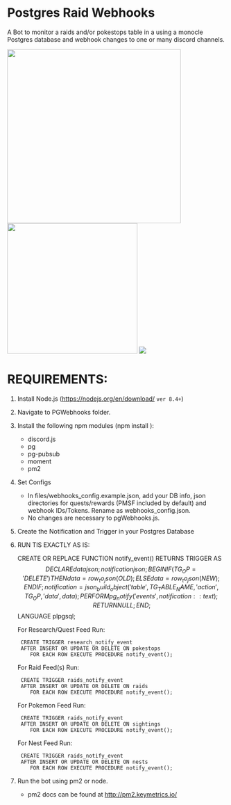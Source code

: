 # Postgres Raid Webhooks

A Bot to monitor a raids and/or pokestops table in a using a monocle Postgres database and webhook changes to one or many discord channels. 

<img src="https://i.imgur.com/4NecHCX.png" height="400" />

<img src="https://i.imgur.com/I4N4kFD.png" height="300" />

<img src="https://i.imgur.com/u7rX1Wm.png"/>

# REQUIREMENTS:
1) Install Node.js (https://nodejs.org/en/download/ `ver 8.4+`)
2) Navigate to PGWebhooks folder.
3) Install the following npm modules (npm install <module>):
	- discord.js
	- pg
	- pg-pubsub
	- moment
	- pm2
4) Set Configs
	- In files/webhooks_config.example.json, add your DB info, json directories for quests/rewards (PMSF included by 	default) and webhook IDs/Tokens. Rename as webhooks_config.json.
	- No changes are necessary to pgWebhooks.js.
5) Create the Notification and Trigger in your Postgres Database

6) RUN TIS EXACTLY AS IS:

	CREATE OR REPLACE FUNCTION notify_event() RETURNS TRIGGER AS $$
	    DECLARE 
		data json;
		notification json;
	    BEGIN
		IF (TG_OP = 'DELETE') THEN
		    data = row_to_json(OLD);
		ELSE
		    data = row_to_json(NEW);
		END IF;
		notification = json_build_object(
				  'table',TG_TABLE_NAME,
				  'action', TG_OP,
				  'data', data);
		PERFORM pg_notify('events',notification::text);
		RETURN NULL; 
	    END;
	$$ LANGUAGE plpgsql;
	
	For Research/Quest Feed Run:
	
		CREATE TRIGGER research_notify_event
		AFTER INSERT OR UPDATE OR DELETE ON pokestops
		   FOR EACH ROW EXECUTE PROCEDURE notify_event();
	   
	For Raid Feed(s) Run:

		CREATE TRIGGER raids_notify_event
		AFTER INSERT OR UPDATE OR DELETE ON raids
		   FOR EACH ROW EXECUTE PROCEDURE notify_event();
	   
	For Pokemon Feed Run:

		CREATE TRIGGER raids_notify_event
		AFTER INSERT OR UPDATE OR DELETE ON sightings
		   FOR EACH ROW EXECUTE PROCEDURE notify_event();
	   
	For Nest Feed Run:
	
		CREATE TRIGGER raids_notify_event
		AFTER INSERT OR UPDATE OR DELETE ON nests
		   FOR EACH ROW EXECUTE PROCEDURE notify_event();


7) Run the bot using pm2 or node. 
	- pm2 docs can be found at http://pm2.keymetrics.io/

